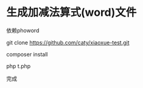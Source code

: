 # 生成加减法算式(word)文件

依赖phoword

git clone https://github.com/caty/xiaoxue-test.git

composer install

php t.php

完成
